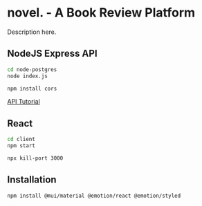 # novel. - A Book Review Platform

Description here.

## NodeJS Express API

```bash
cd node-postgres
node index.js
```

```bash
npm install cors
```

[API Tutorial](https://blog.logrocket.com/getting-started-with-postgres-in-your-react-app/)

## React

```bash
cd client
npm start
```
```bash
npx kill-port 3000
```

## Installation

```bash
npm install @mui/material @emotion/react @emotion/styled
```
